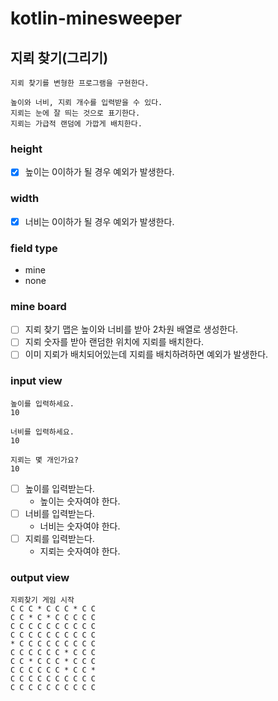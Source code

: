 # kotlin-minesweeper

## 지뢰 찾기(그리기)
```
지뢰 찾기를 변형한 프로그램을 구현한다.

높이와 너비, 지뢰 개수를 입력받을 수 있다.
지뢰는 눈에 잘 띄는 것으로 표기한다.
지뢰는 가급적 랜덤에 가깝게 배치한다.
```
### height
- [x] 높이는 0이하가 될 경우 예외가 발생한다.

### width
- [x] 너비는 0이하가 될 경우 예외가 발생한다.

### field type
- mine
- none

### mine board
- [ ] 지뢰 찾기 맵은 높이와 너비를 받아 2차원 배열로 생성한다.
- [ ] 지뢰 숫자를 받아 랜덤한 위치에 지뢰를 배치한다.
- [ ] 이미 지뢰가 배치되어있는데 지뢰를 배치하려하면 예외가 발생한다.

### input view
```
높이를 입력하세요.
10

너비를 입력하세요.
10

지뢰는 몇 개인가요?
10
```
- [ ] 높이를 입력받는다.
  - 높이는 숫자여야 한다.
- [ ] 너비를 입력받는다.
  - 너비는 숫자여야 한다.
- [ ] 지뢰를 입력받는다.
  - 지뢰는 숫자여야 한다.

### output view
```
지뢰찾기 게임 시작
C C C * C C C * C C
C C * C * C C C C C
C C C C C C C C C C
C C C C C C C C C C
* C C C C C C C C C
C C C C C C * C C C
C C * C C C * C C C
C C C C C C * C C *
C C C C C C C C C C
C C C C C C C C C C
```
